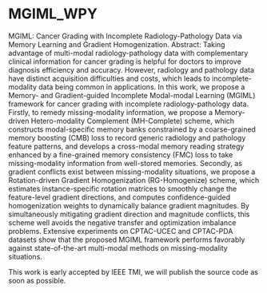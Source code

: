 # MGIML_WPY

MGIML: Cancer Grading with Incomplete Radiology-Pathology Data via Memory Learning and Gradient Homogenization. 
Abstract: Taking advantage of multi-modal radiology-pathology data with complementary clinical information for cancer grading is helpful for doctors to improve diagnosis efficiency and accuracy. However, radiology and pathology data have distinct acquisition difficulties and costs, which leads to incomplete-modality data being common in applications. In this work, we propose a Memory- and Gradient-guided Incomplete Modal-modal Learning (MGIML) framework for cancer grading with incomplete radiology-pathology data. Firstly, to remedy missing-modality information, we propose a Memory-driven Hetero-modality Complement (MH-Complete) scheme, which constructs modal-specific memory banks constrained by a coarse-grained memory boosting (CMB) loss to record generic radiology and pathology feature patterns, and develops a cross-modal memory reading strategy enhanced by a fine-grained memory consistency (FMC) loss to take missing-modality information from well-stored memories. Secondly, as gradient conflicts exist between missing-modality situations, we propose a Rotation-driven Gradient Homogenization (RG-Homogenize) scheme, which estimates instance-specific rotation matrices to smoothly change the feature-level gradient directions, and computes confidence-guided homogenization weights to dynamically balance gradient magnitudes. By simultaneously mitigating gradient direction and magnitude conflicts, this scheme well avoids the negative transfer and optimization imbalance problems. Extensive experiments on CPTAC-UCEC and CPTAC-PDA datasets show that the proposed MGIML framework performs favorably against state-of-the-art multi-modal methods on missing-modality situations.

This work is early accepted by IEEE TMI, we will publish the source code as soon as possible.
